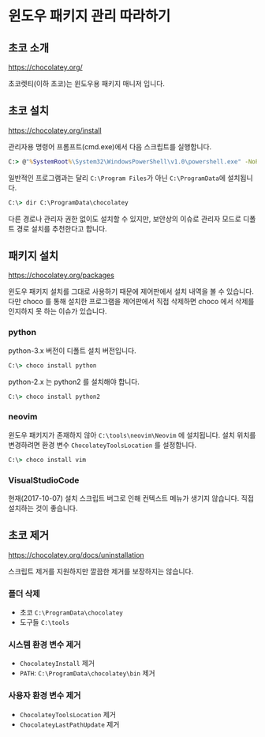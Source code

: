 # 윈도우 패키지 관리 따라하기

## 초코 소개

<https://chocolatey.org/>

초코렛티(이하 초코)는 윈도우용 패키지 매니저 입니다.

## 초코 설치

<https://chocolatey.org/install>

관리자용 명령어 프롬프트(cmd.exe)에서 다음 스크립트를 실행합니다.

```bat
C:> @"%SystemRoot%\System32\WindowsPowerShell\v1.0\powershell.exe" -NoProfile -InputFormat None -ExecutionPolicy Bypass -Command "iex ((New-Object System.Net.WebClient).DownloadString('https://chocolatey.org/install.ps1'))" && SET "PATH=%PATH%;%ALLUSERSPROFILE%\chocolatey\bin"
```

일반적인 프로그램과는 달리 `C:\Program Files`가 아닌 `C:\ProgramData`에 설치됩니다.

```bat
C:\> dir C:\ProgramData\chocolatey
```

다른 경로나 관리자 권한 없이도 설치할 수 있지만, 보안상의 이슈로 관리자 모드로 디폴트 경로 설치를 추천한다고 합니다.


## 패키지 설치

<https://chocolatey.org/packages>

윈도우 패키지 설치를 그대로 사용하기 때문에 제어판에서 설치 내역을 볼 수 있습니다. 다만 choco 를 통해 설치한 프로그램을 제어판에서 직접 삭제하면 choco 에서 삭제를 인지하지 못 하는 이슈가 있습니다.

### python

python-3.x 버전이 디폴트 설치 버전입니다.

```bat
C:\> choco install python
```

python-2.x 는 python2 를 설치해야 합니다.

```bat
C:\> choco install python2
```

### neovim

윈도우 패키지가 존재하지 않아 `C:\tools\neovim\Neovim` 에 설치됩니다. 설치 위치를 변경하려면 환경 변수 `ChocolateyToolsLocation` 를 설정합니다.

```bat
C:\> choco install vim
```

### VisualStudioCode

현재(2017-10-07) 설치 스크립트 버그로 인해 컨텍스트 메뉴가 생기지 않습니다. 직접 설치하는 것이 좋습니다.

## 초코 제거 

<https://chocolatey.org/docs/uninstallation>

스크립트 제거를 지원하지만 깔끔한 제거를 보장하지는 않습니다.

### 폴더 삭제

* 초코 `C:\ProgramData\chocolatey`
* 도구들 `C:\tools`

### 시스템 환경 변수 제거

* `ChocolateyInstall` 제거
* `PATH`: `C:\ProgramData\chocolatey\bin` 제거

### 사용자 환경 변수 제거

* `ChocolateyToolsLocation` 제거
* `ChocolateyLastPathUpdate` 제거

